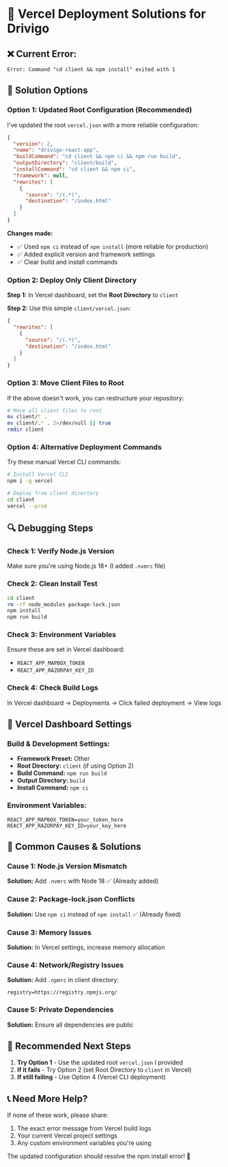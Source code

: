 # 🚀 Vercel Deployment Solutions for Drivigo

## ❌ Current Error: 
```
Error: Command "cd client && npm install" exited with 1
```

## 🔧 Solution Options

### **Option 1: Updated Root Configuration (Recommended)**

I've updated the root `vercel.json` with a more reliable configuration:

```json
{
  "version": 2,
  "name": "drivigo-react-app",
  "buildCommand": "cd client && npm ci && npm run build",
  "outputDirectory": "client/build",
  "installCommand": "cd client && npm ci",
  "framework": null,
  "rewrites": [
    {
      "source": "/(.*)",
      "destination": "/index.html"
    }
  ]
}
```

**Changes made:**
- ✅ Used `npm ci` instead of `npm install` (more reliable for production)
- ✅ Added explicit version and framework settings
- ✅ Clear build and install commands

### **Option 2: Deploy Only Client Directory**

**Step 1:** In Vercel dashboard, set the **Root Directory** to `client`

**Step 2:** Use this simple `client/vercel.json`:
```json
{
  "rewrites": [
    {
      "source": "/(.*)",
      "destination": "/index.html"
    }
  ]
}
```

### **Option 3: Move Client Files to Root**

If the above doesn't work, you can restructure your repository:

```bash
# Move all client files to root
mv client/* .
mv client/.* . 2>/dev/null || true
rmdir client
```

### **Option 4: Alternative Deployment Commands**

Try these manual Vercel CLI commands:

```bash
# Install Vercel CLI
npm i -g vercel

# Deploy from client directory
cd client
vercel --prod
```

## 🔍 Debugging Steps

### Check 1: Verify Node.js Version
Make sure you're using Node.js 18+ (I added `.nvmrc` file)

### Check 2: Clean Install Test
```bash
cd client
rm -rf node_modules package-lock.json
npm install
npm run build
```

### Check 3: Environment Variables
Ensure these are set in Vercel dashboard:
- `REACT_APP_MAPBOX_TOKEN`
- `REACT_APP_RAZORPAY_KEY_ID`

### Check 4: Check Build Logs
In Vercel dashboard → Deployments → Click failed deployment → View logs

## 📝 Vercel Dashboard Settings

### Build & Development Settings:
- **Framework Preset:** Other
- **Root Directory:** `client` (if using Option 2)
- **Build Command:** `npm run build`
- **Output Directory:** `build`
- **Install Command:** `npm ci`

### Environment Variables:
```
REACT_APP_MAPBOX_TOKEN=your_token_here
REACT_APP_RAZORPAY_KEY_ID=your_key_here
```

## 🚨 Common Causes & Solutions

### Cause 1: Node.js Version Mismatch
**Solution:** Add `.nvmrc` with Node 18 ✅ (Already added)

### Cause 2: Package-lock.json Conflicts
**Solution:** Use `npm ci` instead of `npm install` ✅ (Already fixed)

### Cause 3: Memory Issues
**Solution:** In Vercel settings, increase memory allocation

### Cause 4: Network/Registry Issues
**Solution:** Add `.npmrc` in client directory:
```
registry=https://registry.npmjs.org/
```

### Cause 5: Private Dependencies
**Solution:** Ensure all dependencies are public

## 🎯 Recommended Next Steps

1. **Try Option 1** - Use the updated root `vercel.json` I provided
2. **If it fails** - Try Option 2 (set Root Directory to `client` in Vercel)
3. **If still failing** - Use Option 4 (Vercel CLI deployment)

## 📞 Need More Help?

If none of these work, please share:
1. The exact error message from Vercel build logs
2. Your current Vercel project settings
3. Any custom environment variables you're using

The updated configuration should resolve the npm install error! 🚀